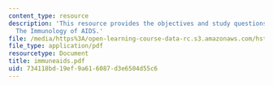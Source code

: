 ```yaml
---
content_type: resource
description: 'This resource provides the objectives and study questions for the topic:
  The Immunology of AIDS.'
file: /media/https%3A/open-learning-course-data-rc.s3.amazonaws.com/hst-176-cellular-and-molecular-immunology-fall-2005/734118bd19ef9a616087d3e6504d55c6_immuneaids.pdf
file_type: application/pdf
resourcetype: Document
title: immuneaids.pdf
uid: 734118bd-19ef-9a61-6087-d3e6504d55c6
---
```

